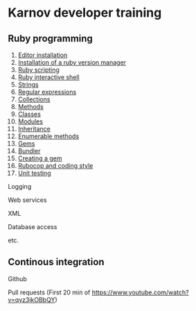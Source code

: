 # Karnov developer training

## Ruby programming
1. [Editor installation](01_editor_installation)
2. [Installation of a ruby version manager](02_ruby_installation)
3. [Ruby scripting](03_ruby_scripts)
4. [Ruby interactive shell](04_ruby_irb)
5. [Strings](05_ruby_strings)
6. [Regular expressions](06_ruby_regular_expressions)
7. [Collections](07_ruby_collections)
8. [Methods](08_ruby_methods)
9. [Classes](09_ruby_classes)
10. [Modules](10_ruby_modules)
11. [Inheritance](11_ruby_inheritance)
12. [Enumerable methods](12_enumerable_methods)
13. [Gems](13_ruby_gems)
14. [Bundler](14_ruby_bundler)
15. [Creating a gem](15_ruby_creating_a_gem)
16. [Rubocop and coding style](16_ruby_rubocop)
17. [Unit testing](17_ruby_unit_testing)

Logging

Web services

XML

Database access

etc.

## Continous integration

Github

Pull requests (First 20 min of https://www.youtube.com/watch?v=qyz3jkOBbQY)

##
